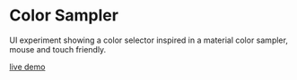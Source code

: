 Color Sampler
===========

UI experiment showing a color selector inspired in a material color sampler, mouse and touch friendly.

[live demo](http://benjamine.github.io/color-sampler/)
